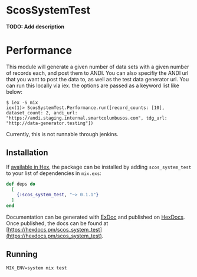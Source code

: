 # ScosSystemTest

**TODO: Add description**

# Performance 

This module will generate a given number of data sets with a given number of records each, and post them to ANDI. 
You can also specifiy the ANDI url that you want to post the data to, as well as the test data generator url.
You can run this locally via iex. the options are passed as a keyword list like below: 
```
$ iex -S mix
iex(1)> ScosSystemTest.Performance.run([record_counts: [10], dataset_count: 2, andi_url: "https://andi.staging.internal.smartcolumbusos.com", tdg_url: "http://data-generator.testing"])
```

Currently, this is not runnable through jenkins.

## Installation

If [available in Hex](https://hex.pm/docs/publish), the package can be installed
by adding `scos_system_test` to your list of dependencies in `mix.exs`:

```elixir
def deps do
  [
    {:scos_system_test, "~> 0.1.1"}
  ]
end
```

Documentation can be generated with [ExDoc](https://github.com/elixir-lang/ex_doc)
and published on [HexDocs](https://hexdocs.pm). Once published, the docs can
be found at [https://hexdocs.pm/scos_system_test](https://hexdocs.pm/scos_system_test).


## Running

`MIX_ENV=system mix test`
